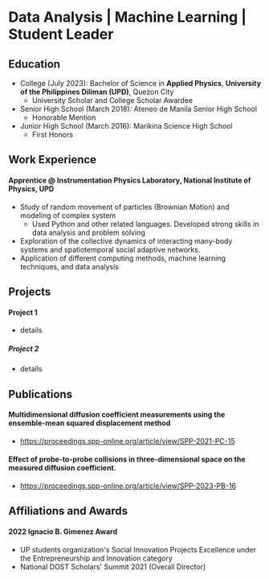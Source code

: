 # Data Analysis | Machine Learning | Student Leader


## Education
- College (July 2023): Bachelor of Science in **Applied Physics**, **University of the Philippines Diliman (UPD)**, Quezon City
  - University Scholar and College Scholar Awardee   
- Senior High School (March 2018): Ateneo de Manila Senior High School
  - Honorable Mention 
- Junior High School (March 2016): Marikina Science High School
  - First Honors   

## Work Experience
#### Apprentice @ Instrumentation Physics Laboratory, National Institute of Physics, UPD
- Study of random movement of particles (Brownian Motion) and modeling of complex system
  - Used Python and other related languages. Developed strong skills in data analysis and problem solving 
- Exploration of the collective dynamics of interacting many-body systems and spatiotemporal social adaptive networks.
- Application of different computing methods, machine learning techniques, and data analysis


## Projects
#### Project 1
- details

##### Project 2
- details


## Publications
#### Multidimensional diffusion coefficient measurements using the ensemble-mean squared displacement method
- https://proceedings.spp-online.org/article/view/SPP-2021-PC-15
#### Effect of probe-to-probe collisions in three-dimensional space on the measured diffusion coefficient.
- https://proceedings.spp-online.org/article/view/SPP-2023-PB-16


## Affiliations and Awards
#### 2022 Ignacio B. Gimenez Award 
- UP students organization's Social Innovation Projects Excellence under the Entrepreneurship and Innovation category
- National DOST Scholars' Summit 2021 (Overall Director)
